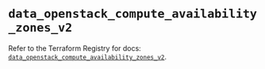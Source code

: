 # `data_openstack_compute_availability_zones_v2`

Refer to the Terraform Registry for docs: [`data_openstack_compute_availability_zones_v2`](https://registry.terraform.io/providers/terraform-provider-openstack/openstack/3.0.0/docs/data-sources/compute_availability_zones_v2).
